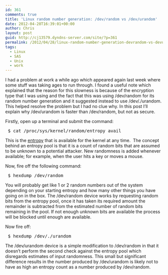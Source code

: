 ```yaml
---
id: 361
comments: true
title: 'Linux random number generation: /dev/random vs /dev/urandom'
date: 2012-04-28T16:39:01+00:00
author: Chris
layout: post
guid: http://cj13579.dyndns-server.com/site/?p=361
permalink: /2012/04/28/linux-random-number-generation-devrandom-vs-devurandom/
tags:
  - Linux
  - SAS
  - Unix
  - work
---
```

I had a problem at work a while ago which appeared again last week where some stuff was taking ages to run through. I found a useful note which explained that the reason for this slowness is because of the encryption type that I was using and the fact that this was using /dev/random for its random number generation and it suggested instead to use /dev/./urandom. This helped resolve the problem but I had no clue why. In this post I&#8217;ll explain why /dev/urandom is faster than /dev/random, but not as secure.

<!--more-->Firstly, open up a terminal and submit the command:

<pre> $ cat /proc/sys/kernel/random/entropy_avail</pre>

This is the [entropy](http://en.wikipedia.org/wiki/Entropy_(information_theory)) that is available for the kernel at any time.  The concept behind an entropy pool is that it is a count of random bits that are assumed to be unknown to a potential attacker. New randomness is added whenever available; for example, when the user hits a key or moves a mouse.

Now, fire off the following command:

<pre> $ hexdump /dev/random</pre>

You will probably get like 1 or 2 random numbers out of the system depending on your starting entropy and how many other things you have going on in the box. The /dev/random device works by requesting random bits from the entropy pool, once it has taken its required amount the remainder is subtracted from the estimated number of random bits remaining in the pool. If not enough unknown bits are available the process will be blocked until enough are available.

Now fire off:

<pre> $ hexdump /dev/./urandom</pre>

The /dev/urandom device is a simple modification to /dev/random in that it doesn&#8217;t perform the second check against the entropy pool which disregards estimates of input randomness. This small but significant difference results in the number produced by /dev/urandom is likely not to have as high an entropy count as a number produced by /dev/random.